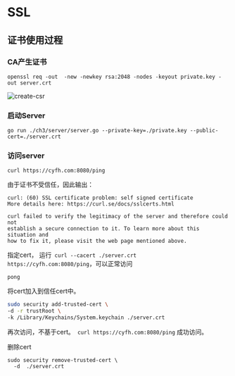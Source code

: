 # SSL

## 证书使用过程

### CA产生证书

`openssl req -out  -new -newkey rsa:2048 -nodes -keyout private.key -out server.crt`

![create-csr](/ch3/images/create-crt.png)

### 启动Server

`go run ./ch3/server/server.go --private-key=./private.key --public-cert=./server.crt`

### 访问server

`curl https://cyfh.com:8080/ping`

由于证书不受信任，因此输出：

```
curl: (60) SSL certificate problem: self signed certificate
More details here: https://curl.se/docs/sslcerts.html

curl failed to verify the legitimacy of the server and therefore could not
establish a secure connection to it. To learn more about this situation and
how to fix it, please visit the web page mentioned above.

```

指定cert， 运行` curl --cacert ./server.crt  https://cyfh.com:8080/ping`，可以正常访问

```
pong
```

将cert加入到信任cert中。

```bash
sudo security add-trusted-cert \
-d -r trustRoot \
-k /Library/Keychains/System.keychain ./server.crt
```

再次访问，不基于cert。` curl https://cyfh.com:8080/ping` 成功访问。

删除cert

```
sudo security remove-trusted-cert \
  -d  ./server.crt
```




